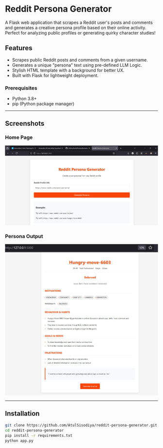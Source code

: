 # Reddit Persona Generator 

A Flask web application that scrapes a Reddit user's posts and comments and generates a creative persona profile based on their online activity. Perfect for analyzing public profiles or generating quirky character studies!

##  Features

-  Scrapes public Reddit posts and comments from a given username.
-  Generates a unique "persona" text using pre-defined LLM Logic.
-  Stylish HTML template with a background for better UX.
-  Built with Flask for lightweight deployment.

### Prerequisites

- Python 3.8+
- pip (Python package manager)
---

##  Screenshots

###  Home Page

![Home Page](Screenshots/home.png)

###  Persona Output

![Generated Persona](Screenshots/persona.png)

---

##  Installation

```bash
git clone https://github.com/AtulSisodiya/reddit-persona-generator.git
cd reddit-persona-generator
pip install -r requirements.txt
python app.py
